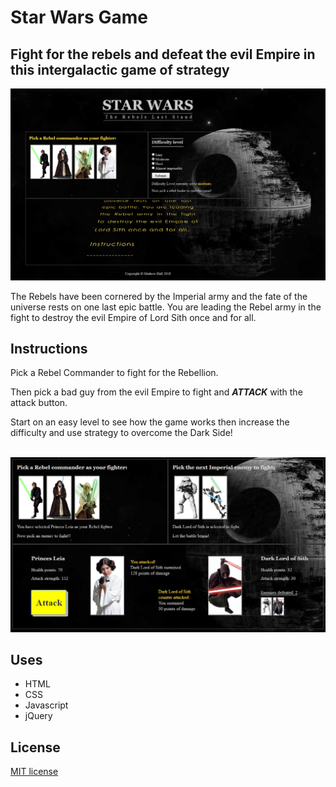# Star Wars Game

## Fight for the rebels and defeat the evil Empire in this intergalactic game of strategy


 <img src="img\star_wars_img2.PNG" width="800px">


The Rebels have been cornered by the Imperial army and the fate of the universe rests on one last epic battle. You are leading the Rebel army in the fight to destroy the evil Empire of Lord Sith once and for all.

## Instructions

Pick a Rebel Commander to fight for the Rebellion.

Then pick a bad guy from the evil Empire to fight and ***ATTACK*** with the attack button.

Start on an easy level to see how the game works then increase the difficulty and use strategy to overcome the Dark Side!
<br /><br />

<img src="img\star_wars_img1.PNG" width="600px">

## Uses

* HTML
* CSS
* Javascript
* jQuery

## License

[MIT license](https://github.com/mathewhall100/star-wars-game/LICENSE.txt)


 